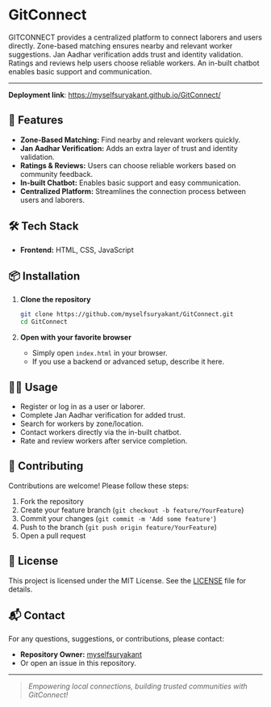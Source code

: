 # GitConnect

GITCONNECT provides a centralized platform to connect laborers and users directly. Zone-based matching ensures nearby and relevant worker suggestions. Jan Aadhar verification adds trust and identity validation. Ratings and reviews help users choose reliable workers. An in-built chatbot enables basic support and communication.

---
**Deployment link**: https://myselfsuryakant.github.io/GitConnect/

## 🚀 Features

- **Zone-Based Matching:** Find nearby and relevant workers quickly.
- **Jan Aadhar Verification:** Adds an extra layer of trust and identity validation.
- **Ratings & Reviews:** Users can choose reliable workers based on community feedback.
- **In-built Chatbot:** Enables basic support and easy communication.
- **Centralized Platform:** Streamlines the connection process between users and laborers.


## 🛠️ Tech Stack

- **Frontend:** HTML, CSS, JavaScript

## 📦 Installation

1. **Clone the repository**
    ```bash
    git clone https://github.com/myselfsuryakant/GitConnect.git
    cd GitConnect
    ```

2. **Open with your favorite browser**
    - Simply open `index.html` in your browser.
    - If you use a backend or advanced setup, describe it here.


## 🧑‍💻 Usage

- Register or log in as a user or laborer.
- Complete Jan Aadhar verification for added trust.
- Search for workers by zone/location.
- Contact workers directly via the in-built chatbot.
- Rate and review workers after service completion.

## 🤝 Contributing

Contributions are welcome! Please follow these steps:

1. Fork the repository
2. Create your feature branch (`git checkout -b feature/YourFeature`)
3. Commit your changes (`git commit -m 'Add some feature'`)
4. Push to the branch (`git push origin feature/YourFeature`)
5. Open a pull request

## 📝 License

This project is licensed under the MIT License. See the [LICENSE](LICENSE) file for details.

## 📬 Contact

For any questions, suggestions, or contributions, please contact:
- **Repository Owner:** [myselfsuryakant](https://github.com/myselfsuryakant)
- Or open an issue in this repository.

---

> _Empowering local connections, building trusted communities with GitConnect!_
